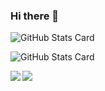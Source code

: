 ### Hi there 👋

![GitHub Stats Card](https://github-readme-stats.vercel.app/api/top-langs/?username=tesso57&theme=dracula)

![GitHub Stats Card](https://github-readme-stats.vercel.app/api/top-langs/?username=tesso57&theme=dracula)

<a href="https://github.com/anuraghazra/github-readme-stats">
  <img align="left" src="https://github-readme-stats.vercel.app/api/top-langs/?username=tesso57&theme=dracula/>
</a>
<a href="https://github.com/anuraghazra/convoychat">
  <img align="left" src="https://github-readme-stats.vercel.app/api/top-langs/?username=tesso57&theme=dracula" />
</a>
